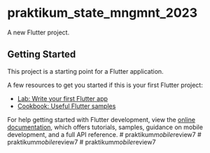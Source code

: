 # praktikum_state_mngmnt_2023

A new Flutter project.

## Getting Started

This project is a starting point for a Flutter application.

A few resources to get you started if this is your first Flutter project:

- [Lab: Write your first Flutter app](https://docs.flutter.dev/get-started/codelab)
- [Cookbook: Useful Flutter samples](https://docs.flutter.dev/cookbook)

For help getting started with Flutter development, view the
[online documentation](https://docs.flutter.dev/), which offers tutorials,
samples, guidance on mobile development, and a full API reference.
#   p r a k t i k u m _ m o b i l e _ r e v i e w 7  
 #   p r a k t i k u m _ m o b i l e _ r e v i e w 7  
 #   p r a k t i k u m _ m o b i l e _ r e v i e w 7  
 